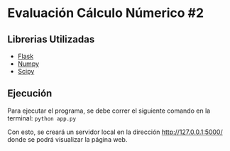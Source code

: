 # Evaluación Cálculo Númerico #2

## Librerias Utilizadas
- [Flask](https://flask.palletsprojects.com/en/3.0.x/)
- [Numpy](https://numpy.org/)
- [Scipy](https://www.scipy.org/)
## Ejecución
Para ejecutar el programa, se debe correr el siguiente comando en la terminal:
 `python app.py`
 
 Con esto, se creará un servidor local en la dirección http://127.0.0.1:5000/ donde se podrá visualizar la página web.